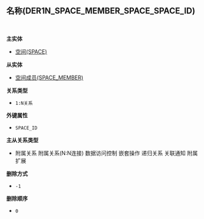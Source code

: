 ## 名称(DER1N_SPACE_MEMBER_SPACE_SPACE_ID) <!-- {docsify-ignore-all} -->



<br>
<p class="panel-title"><b>主实体</b></p>

* [空间(SPACE)](module/Wiki/Space)

<p class="panel-title"><b>从实体</b></p>

* [空间成员(SPACE_MEMBER)](module/Wiki/Space_member)

<p class="panel-title"><b>关系类型</b></p>

* `1:N关系`

<p class="panel-title"><b>外键属性</b></p>

* `SPACE_ID`

<p class="panel-title"><b>主从关系类型</b></p>

* <i class="fa fa-check-square"/></i> 附属关系 <i class="fa fa-check-square"/></i> 附属关系(N:N连接) <i class="fa fa-check-square"/></i> 数据访问控制 <i class="fa fa-square"/></i> 嵌套操作 <i class="fa fa-square"/></i> 递归关系 <i class="fa fa-square"/></i> 关联通知 <i class="fa fa-square"/></i> 附属扩展

<p class="panel-title"><b>删除方式</b></p>

* `-1`

<p class="panel-title"><b>删除顺序</b></p>

* `0`
